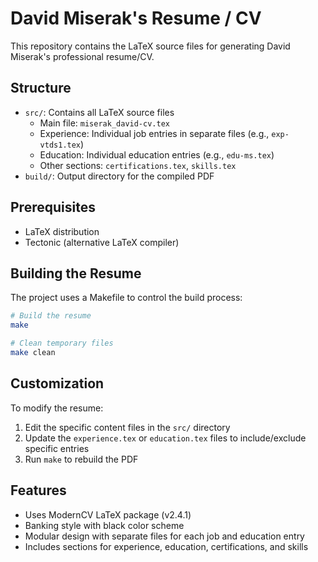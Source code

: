 # David Miserak's Resume / CV

This repository contains the LaTeX source files for generating David Miserak's professional resume/CV.

## Structure

- `src/`: Contains all LaTeX source files
  - Main file: `miserak_david-cv.tex`
  - Experience: Individual job entries in separate files (e.g., `exp-vtds1.tex`)
  - Education: Individual education entries (e.g., `edu-ms.tex`)
  - Other sections: `certifications.tex`, `skills.tex`
- `build/`: Output directory for the compiled PDF

## Prerequisites

- LaTeX distribution
- Tectonic (alternative LaTeX compiler)

## Building the Resume

The project uses a Makefile to control the build process:

```bash
# Build the resume
make

# Clean temporary files
make clean
```

## Customization

To modify the resume:

1. Edit the specific content files in the `src/` directory
2. Update the `experience.tex` or `education.tex` files to include/exclude specific entries
3. Run `make` to rebuild the PDF

## Features

- Uses ModernCV LaTeX package (v2.4.1)
- Banking style with black color scheme
- Modular design with separate files for each job and education entry
- Includes sections for experience, education, certifications, and skills
